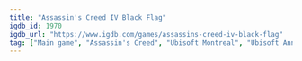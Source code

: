 ```yaml
---
title: "Assassin's Creed IV Black Flag"
igdb_id: 1970
igdb_url: "https://www.igdb.com/games/assassins-creed-iv-black-flag"
tag: ["Main game", "Assassin's Creed", "Ubisoft Montreal", "Ubisoft Annecy", "Ubisoft Entertainment", "Ubisoft Shanghai", "Ubisoft Bucharest", "Ubisoft Montpellier", "Ubisoft Singapore", "Ubisoft Sofia", "Ubisoft Milan", "Ubisoft Kyiv", "Ubisoft North America", "Ubisoft Pune", "Ubisoft Chengdu", "Ubisoft Québec", "Platform", "Adventure", "Single player", "Multiplayer", "Co-operative", "Third person", "Action", "Fantasy", "Science fiction", "Historical", "Stealth", "Sandbox", "Open world"]
---
```

